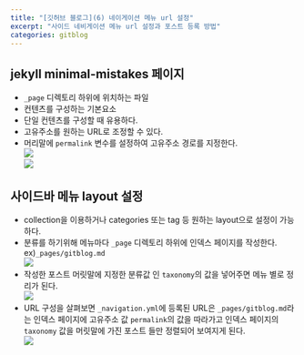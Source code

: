 ```yaml
---
title: "[깃허브 블로그](6) 네이게이션 메뉴 url 설정"
excerpt: "사이드 네비게이션 메뉴 url 설정과 포스트 등록 방법"
categories: gitblog
---
```


## jekyll minimal-mistakes 페이지  
- `_page` 디렉토리 하위에 위치하는 파일  
- 컨텐츠를 구성하는 기본요소  
- 단일 컨텐츠를 구성할 때 유용하다.  
- 고유주소를 원하는 URL로 조정할 수 있다.  
- 머리말에 `permalink` 변수를 설정하여 고유주소 경로를 지정한다.  
![]({{site.url}}/assets/images/gitblog/15sidebar2.PNG)  
![]({{site.url}}/assets/images/gitblog/15sidebar3.PNG)  
  
  
## 사이드바 메뉴 layout 설정  
- collection을 이용하거나 categories 또는 tag 등 원하는 layout으로 설정이 가능하다. 
- 분류를 하기위해 메뉴마다 `_page` 디렉토리 하위에 인덱스 페이지를 작성한다. ex)`_pages/gitblog.md`  
![]({{site.url}}/assets/images/gitblog/15sidebar4.PNG)  
- 작성한 포스트 머릿말에 지정한 분류값 인 `taxonomy`의 값을 넣어주면 메뉴 별로 정리가 된다.  
![]({{site.url}}/assets/images/gitblog/15sidebar5.PNG)  
- URL 구성을 살펴보면 `_navigation.yml`에 등록된 URL은 `_pages/gitblog.md`라는 인덱스 페이지에 고유주소 값 `permalink`의 값을 따라가고 인덱스 페이지의 `taxonomy` 값을 머릿말에 가진 포스트 들만 정렬되어 보여지게 된다.  
![]({{site.url}}/assets/images/gitblog/15sidebar6.PNG)  

